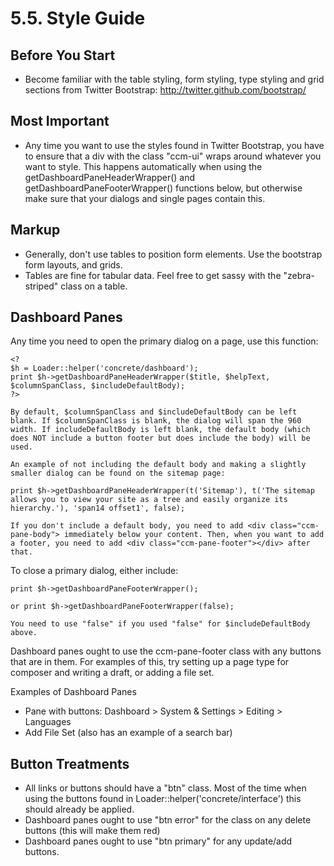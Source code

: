 # 5.5. Style Guide

## Before You Start

* Become familiar with the table styling, form styling, type styling and grid sections from Twitter Bootstrap: 
	http://twitter.github.com/bootstrap/

## Most Important

* Any time you want to use the styles found in Twitter Bootstrap, you have to ensure that a div with the class "ccm-ui" wraps around whatever you want to style. This happens automatically when using the 
getDashboardPaneHeaderWrapper() and getDashboardPaneFooterWrapper() functions below, but otherwise make sure that your dialogs and single pages contain this.

## Markup

* Generally, don't use tables to position form elements. Use the bootstrap form layouts, and grids.
* Tables are fine for tabular data. Feel free to get sassy with the "zebra-striped" class on a table.

## Dashboard Panes

Any time you need to open the primary dialog on a page, use this function:
	
	<?
	$h = Loader::helper('concrete/dashboard');
	print $h->getDashboardPaneHeaderWrapper($title, $helpText, $columnSpanClass, $includeDefaultBody);
	?>
	
	By default, $columnSpanClass and $includeDefaultBody can be left blank. If $columnSpanClass is blank, the dialog will span the 960 width. If includeDefaultBody is left blank, the default body (which does NOT include a button footer but does include the body) will be used.
	
	An example of not including the default body and making a slightly smaller dialog can be found on the sitemap page:
	
	print $h->getDashboardPaneHeaderWrapper(t('Sitemap'), t('The sitemap allows you to view your site as a tree and easily organize its hierarchy.'), 'span14 offset1', false);

	If you don't include a default body, you need to add <div class="ccm-pane-body"> immediately below your content. Then, when you want to add a footer, you need to add <div class="ccm-pane-footer"></div> after that.
	
To close a primary dialog, either include:

	print $h->getDashboardPaneFooterWrapper();
	
	or print $h->getDashboardPaneFooterWrapper(false);
	
	You need to use "false" if you used "false" for $includeDefaultBody above.
	
Dashboard panes ought to use the ccm-pane-footer class with any buttons that are in them. For examples of this, try setting up a page type for composer and writing a draft, or adding a file set.

Examples of Dashboard Panes
* Pane with buttons: Dashboard > System & Settings > Editing > Languages
* Add File Set (also has an example of a search bar)
	
## Button Treatments

* All links or buttons should have a "btn" class. Most of the time when using the buttons found in Loader::helper('concrete/interface') this should already be applied.
* Dashboard panes ought to use "btn error" for the class on any delete buttons (this will make them red)
* Dashboard panes ought to use "btn primary" for any update/add buttons.

